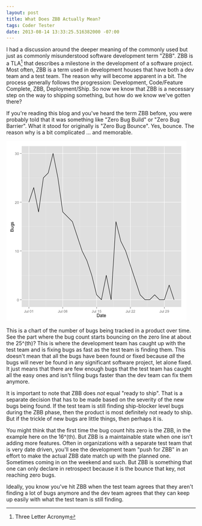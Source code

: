 ```yaml
---
layout: post
title: What Does ZBB Actually Mean?
tags: Coder Tester
date: 2013-08-14 13:33:25.516382000 -07:00
---
```


I had a discussion around the deeper meaning of the commonly used but just as commonly misunderstood software development term "ZBB". ZBB is a TLA[^1] that describes a milestone in the development of a software project. Most often, ZBB is a term used in development houses that have both a dev team and a test team. The reason why will become apparent in a bit. The process generally follows the progression: Development, Code/Feature Complete, ZBB, Deployment/Ship. So now we know that ZBB is a necessary step on the way to shipping something, but how do we know we've gotten there?

If you're reading this blog and you've heard the term ZBB before, you were probably told that it was something like "Zero Bug Build" or "Zero Bug Barrier". What it stood for originally is "Zero Bug Bounce". Yes, bounce. The reason why is a bit complicated ... and memorable.

![Bug Burndown Chart](/images/BugBurndown.png)

This is a chart of the number of bugs being tracked in a product over time. See the part where the bug count starts bouncing on the zero line at about the 25^(th)? This is where the development team has caught up with the test team and is fixing bugs as fast as the test team is finding them. This doesn't mean that all the bugs have been found or fixed because *all* the bugs will never be found in any significant software project, let alone fixed. It just means that there are few enough bugs that the test team has caught all the easy ones and isn't filing bugs faster than the dev team can fix them anymore.

It is important to note that ZBB does *not* equal "ready to ship". That is a separate decision that has to be made based on the severity of the new bugs being found. If the test team is still finding ship-blocker level bugs during the ZBB phase, then the product is most definitely not ready to ship. But if the trickle of new bugs are little things, then perhaps it is.

You might think that the first time the bug count hits zero is the ZBB, in the example here on the 16^(th). But ZBB is a maintainable state when one isn't adding more features. Often in organizations with a separate test team that is very date driven, you'll see the development team "push for ZBB" in an effort to make the actual ZBB date match up with the planned one. Sometimes coming in on the weekend and such. But ZBB is something that one can only declare in retrospect because it is the bounce that key, not reaching zero bugs.

Ideally, you know you've hit ZBB when the test team agrees that they aren't finding a lot of bugs anymore and the dev team agrees that they can keep up easily with what the test team is still finding.

[^1]: Three Letter Acronym

[moving-average]: http://en.wikipedia.org/wiki/Moving_average
